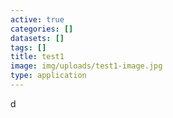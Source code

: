 ```yaml
---
active: true
categories: []
datasets: []
tags: []
title: test1
image: img/uploads/test1-image.jpg
type: application
---
```

d